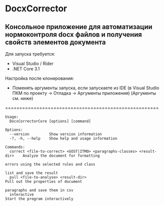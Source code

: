 # DocxCorrector
## Консольное приложение для автоматизации нормоконтроля docx файлов и получения свойств элементов документа

Для запуска требуется:
* Visual Studio / Rider
* .NET Core 3.1

Настройка после клонирования:
* Поменять аргументы запуска, если запускаете из IDE (в Visual Studio ПКМ по проекту &rarr; Отладка &rarr; Аргументы приложения) (Аргументы см. ниже)

======================================================
```
Usage:
  DocxCorrectorCore [options] [command]

Options:
  --version         Show version information
  -?, -h, --help    Show help and usage information

Commands:
  correct <file-to-correct> <GOST|ITMO> <paragraphs-classes> <result-dir>    Analyze the document for formatting
                                                                             errors using the selected rules and class
                                                                             list and save the result
  pull <file-to-analyse> <result-dir>                                        Pull out the properties of document
                                                                             paragraphs and save them in csv
  interactive                                                                Start the program interactively
```